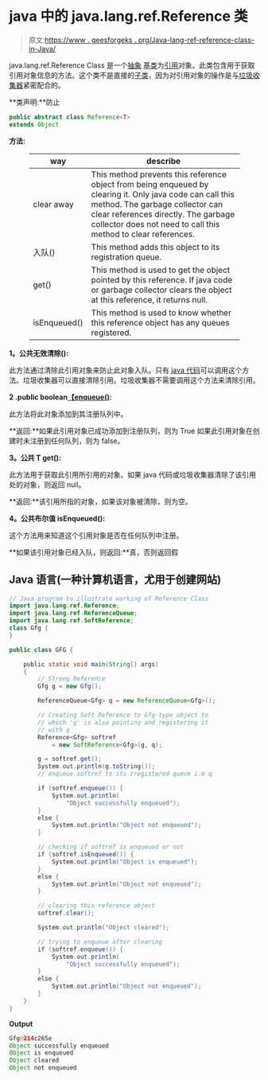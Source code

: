 # java 中的 java.lang.ref.Reference 类

> 原文:[https://www . geesforgeks . org/Java-lang-ref-reference-class-in-Java/](https://www.geeksforgeeks.org/java-lang-ref-reference-class-in-java/)

java.lang.ref.Reference Class 是一个[抽象](https://www.geeksforgeeks.org/abstract-keyword-in-java/) [基类](https://www.geeksforgeeks.org/inheritance-in-java/)为[引用](https://www.geeksforgeeks.org/references-in-c/)对象。此类包含用于获取引用对象信息的方法。这个类不是直接的[子类](https://www.geeksforgeeks.org/referencing-subclass-objects-subclass-vs-superclass-reference/)，因为对引用对象的操作是与[垃圾收集器](https://www.geeksforgeeks.org/garbage-collection-java/)紧密配合的。

**类声明:**防止

```java
public abstract class Reference<T>
extends Object
```

**方法:**

<figure class="table">

| way | describe |
| --- | --- |
| clear away | This method prevents this reference object from being enqueued by clearing it. Only java code can call this method. The garbage collector can clear references directly. The garbage collector does not need to call this method to clear references. |
| 入队() | This method adds this object to its registration queue. |
| get() | This method is used to get the object pointed by this reference. If java code or garbage collector clears the object at this reference, it returns null. |
| isEnqueued() | This method is used to know whether this reference object has any queues registered. |

</figure>

**1。公共无效清除():**

此方法通过清除此引用对象来防止此对象入队。只有 [java 代码](https://www.geeksforgeeks.org/java/)可以调用这个方法。垃圾收集器可以直接清除引用。垃圾收集器不需要调用这个方法来清除引用。

**2 .public boolean**[**【enqueue()**](https://www.geeksforgeeks.org/queue-set-1introduction-and-array-implementation/)**:**

此方法将此对象添加到其注册队列中。

**返回:**如果此引用对象已成功添加到注册队列，则为 True 如果此引用对象在创建时未注册到任何队列，则为 false。

**3。公共 T get():**

此方法用于获取此引用所引用的对象。如果 java 代码或垃圾收集器清除了该引用处的对象，则返回 null。

**返回:**该引用所指的对象，如果该对象被清除，则为空。

**4。公共布尔值 isEnqueued():**

这个方法用来知道这个引用对象是否在任何队列中注册。

**如果该引用对象已经入队，则返回:**真，否则返回假

## Java 语言(一种计算机语言，尤用于创建网站)

```java
// Java program to illustrate working of Reference Class
import java.lang.ref.Reference;
import java.lang.ref.ReferenceQueue;
import java.lang.ref.SoftReference;
class Gfg {
}

public class GFG {

    public static void main(String[] args)
    {
        // Strong Reference
        Gfg g = new Gfg();

        ReferenceQueue<Gfg> q = new ReferenceQueue<Gfg>();

        // Creating Soft Reference to Gfg-type object to
        // which 'g' is also pointing and registering it
        // with q
        Reference<Gfg> softref
            = new SoftReference<Gfg>(g, q);

        g = softref.get();
        System.out.println(g.toString());
        // enqueue softref to its rregistered queue i.e q

        if (softref.enqueue()) {
            System.out.println(
                "Object successfully enqueued");
        }
        else {
            System.out.println("Object not enqueued");
        }

        // checking if softref is enqueued or not
        if (softref.isEnqueued()) {
            System.out.println("Object is enqueued");
        }
        else {
            System.out.println("Object not enqueued");
        }

        // clearing this reference object
        softref.clear();

        System.out.println("Object cleared");

        // trying to enqueue after clearing
        if (softref.enqueue()) {
            System.out.println(
                "Object successfully enqueued");
        }
        else {
            System.out.println("Object not enqueued");
        }
    }
}
```

**Output**

```java
Gfg@214c265e
Object successfully enqueued
Object is enqueued
Object cleared
Object not enqueued

```